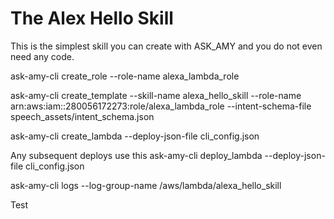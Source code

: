 # The Alex Hello Skill
This is the simplest skill you can create with ASK_AMY and you do not
even need any code. 

ask-amy-cli create_role --role-name alexa_lambda_role

ask-amy-cli create_template --skill-name alexa_hello_skill --role-name arn:aws:iam::280056172273:role/alexa_lambda_role --intent-schema-file speech_assets/intent_schema.json

ask-amy-cli create_lambda --deploy-json-file cli_config.json

Any subsequent deploys use this 
ask-amy-cli deploy_lambda --deploy-json-file cli_config.json

ask-amy-cli logs --log-group-name /aws/lambda/alexa_hello_skill


Test





